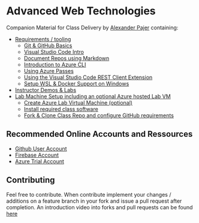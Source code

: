﻿# Advanced Web Technologies

Companion Material for Class Delivery by [Alexander Pajer](https://www.integrations.at/kontakt.aspx) containing:

- [Requirements / tooling](./tooling)
  - [Git & GitHub Basics](./tooling/01-Github)
  - [Visual Studio Code Intro](./tooling/02-VSCode)
  - [Document Repos using Markdown](./tooling/03-Markdown)
  - [Introduction to Azure CLI](./tooling/04-CLI)
  - [Using Azure Passes](./tooling/05-AzurePass)
  - [Using the Visual Studio Code REST Client Extension](./tooling/07-REST-Client)
  - [Setup WSL & Docker Support on Windows](./tooling/08-Docker-WSL)
- [Instructor Demos & Labs](./demos)
- [Lab Machine Setup including an optional Azure hosted Lab VM](./setup)
  - [Create Azure Lab Virtual Machine (optional)](./setup/#labvm)
  - [Install required class software](./setup/#software)
  - [Fork & Clone Class Repo and configure GitHub requirements](/setup#fork)

## Recommended Online Accounts and Ressources

- [Github User Account](https://github.com/)
- [Firebase Account](https://firebase.google.com/)
- [Azure Trial Account](https://azure.microsoft.com/en-us/free/)

## Contributing

Feel free to contribute. When contribute implement your changes / additions on a feature branch in your fork and issue a pull request after completion. An introduction video into forks and pull requests can be found [here](https://www.youtube.com/watch?v=nT8KGYVurIU)
